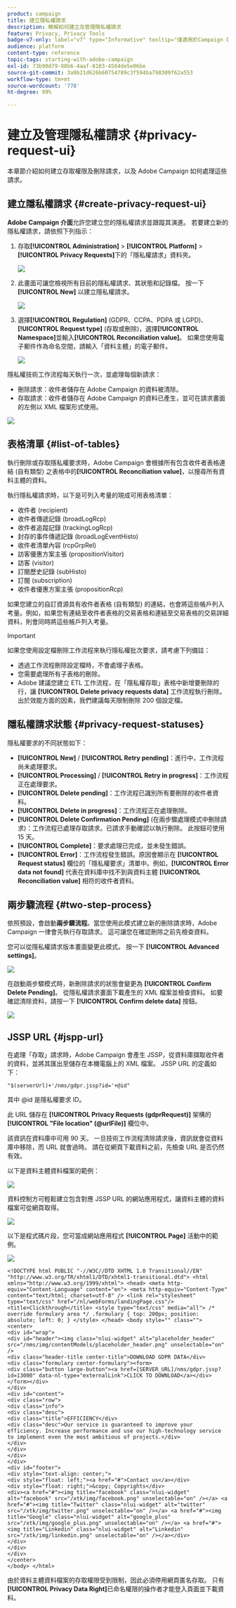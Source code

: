 ```yaml
---
product: campaign
title: 建立隱私權請求
description: 瞭解如何建立及管理隱私權請求
feature: Privacy, Privacy Tools
badge-v7-only: label="v7" type="Informative" tooltip="僅適用於Campaign Classic v7"
audience: platform
content-type: reference
topic-tags: starting-with-adobe-campaign
exl-id: 73b90d79-88b6-4aaf-8103-4564de5e06be
source-git-commit: 3a9b21d626b60754789c3f594ba798309f62a553
workflow-type: tm+mt
source-wordcount: '778'
ht-degree: 99%

---
```


# 建立及管理隱私權請求 {#privacy-request-ui}



本章節介紹如何建立存取權限及刪除請求，以及 Adobe Campaign 如何處理這些請求。

## 建立隱私權請求 {#create-privacy-request-ui}

**Adobe Campaign 介面**&#x200B;允許您建立您的隱私權請求並跟蹤其演進。 若要建立新的隱私權請求，請依照下列指示：

1. 存取&#x200B;**[!UICONTROL Administration]** > **[!UICONTROL Platform]** > **[!UICONTROL Privacy Requests]**&#x200B;下的「隱私權請求」資料夾。

   ![](assets/privacy-requests-folder.png)

1. 此畫面可讓您檢視所有目前的隱私權請求、其狀態和記錄檔。 按一下 **[!UICONTROL New]** 以建立隱私權請求。

   ![](assets/privacy-request-new.png)

1. 選擇&#x200B;**[!UICONTROL Regulation]** (GDPR、CCPA、PDPA 或 LGPD)、**[!UICONTROL Request type]** (存取或刪除)，選擇&#x200B;**[!UICONTROL Namespace]**&#x200B;並輸入&#x200B;**[!UICONTROL Reconciliation value]**。 如果您使用電子郵件作為命名空間，請輸入「資料主體」的電子郵件。

   ![](assets/privacy-request-properties.png)

隱私權技術工作流程每天執行一次，並處理每個新請求：

* 刪除請求：收件者儲存在 Adobe Campaign 的資料被清除。
* 存取請求：收件者儲存在 Adobe Campaign 的資料已產生，並可在請求畫面的左側以 XML 檔案形式使用。

![](assets/privacy-request-download.png)

## 表格清單 {#list-of-tables}

執行刪除或存取隱私權要求時，Adobe Campaign 會根據所有包含收件者表格連結 (自有類型) 之表格中的&#x200B;**[!UICONTROL Reconciliation value]**，以搜尋所有資料主體的資料。

執行隱私權請求時，以下是可列入考量的現成可用表格清單：

* 收件者 (recipient)
* 收件者傳遞記錄 (broadLogRcp)
* 收件者追蹤記錄 (trackingLogRcp)
* 封存的事件傳遞記錄 (broadLogEventHisto)
* 收件者清單內容 (rcpGrpRel)
* 訪客優惠方案主張 (propositionVisitor)
* 訪客 (visitor)
* 訂閱歷史記錄 (subHisto)
* 訂閱 (subscription)
* 收件者優惠方案主張 (propositionRcp)

如果您建立的自訂資源具有收件者表格 (自有類型) 的連結，也會將這些帳戶列入考量。例如，如果您有連結至收件者表格的交易表格和連結至交易表格的交易詳細資料，則會同時將這些帳戶列入考量。

>[!IMPORTANT]
>
>如果您使用設定檔刪除工作流程來執行隱私權批次要求，請考慮下列備註：
>* 透過工作流程刪除設定檔時，不會處理子表格。
>* 您需要處理所有子表格的刪除。
>* Adobe 建議您建立 ETL 工作流程，在「隱私權存取」表格中新增要刪除的行，讓 **[!UICONTROL Delete privacy requests data]** 工作流程執行刪除。 出於效能方面的因素，我們建議每天限制刪除 200 個設定檔。

## 隱私權請求狀態 {#privacy-request-statuses}

隱私權要求的不同狀態如下：

* **[!UICONTROL New]** / **[!UICONTROL Retry pending]**：進行中，工作流程尚未處理要求。
* **[!UICONTROL Processing]** / **[!UICONTROL Retry in progress]**：工作流程正在處理要求。
* **[!UICONTROL Delete pending]**：工作流程已識別所有要刪除的收件者資料。
* **[!UICONTROL Delete in progress]**：工作流程正在處理刪除。
* **[!UICONTROL Delete Confirmation Pending]** (在兩步驟處理模式中刪除請求)：工作流程已處理存取請求。已請求手動確認以執行刪除。 此按鈕可使用 15 天。
* **[!UICONTROL Complete]**：要求處理已完成，並未發生錯誤。
* **[!UICONTROL Error]**：工作流程發生錯誤。原因會顯示在 **[!UICONTROL Request status]** 欄位的「隱私權要求」清單中。例如，**[!UICONTROL Error data not found]** 代表在資料庫中找不到與資料主體 **[!UICONTROL Reconciliation value]** 相符的收件者資料。

## 兩步驟流程 {#two-step-process}

依照預設，會啟動&#x200B;**兩步驟流程**。當您使用此模式建立新的刪除請求時，Adobe Campaign 一律會先執行存取請求。 這可讓您在確認刪除之前先檢查資料。

您可以從隱私權請求版本畫面變更此模式。 按一下 **[!UICONTROL Advanced settings]**。

![](assets/privacy-request-advanced-settings.png)

在啟動兩步驟模式時，新刪除請求的狀態會變更為 **[!UICONTROL Confirm Delete Pending]**。 從隱私權請求畫面下載產生的 XML 檔案並檢查資料。 如要確認清除資料，請按一下 **[!UICONTROL Confirm delete data]** 按鈕。

![](assets/privacy-request-delete-data.png)

## JSSP URL {#jspp-url}

在處理「存取」請求時，Adobe Campaign 會產生 JSSP，從資料庫擷取收件者的資料，並將其匯出至儲存在本機電腦上的 XML 檔案。 JSSP URL 的定義如下：

```
"$(serverUrl)+'/nms/gdpr.jssp?id='+@id"
```

其中 @id 是隱私權要求 ID。

此 URL 儲存在 **[!UICONTROL Privacy Requests (gdprRequest)]** 架構的 **[!UICONTROL "File location" (@urlFile)]** 欄位中。

該資訊在資料庫中可用 90 天。 一旦技術工作流程清除請求後，資訊就會從資料庫中移除，而 URL 就會過時。 請在從網頁下載資料之前，先檢查 URL 是否仍然有效。

以下是資料主體資料檔案的範例：

![](assets/do-not-localize/privacy-access-file.png)

資料控制方可輕鬆建立包含對應 JSSP URL 的網站應用程式，讓資料主體的資料檔案可從網頁取得。

![](assets/privacy-gdpr-jssp.png)

以下是程式碼片段，您可當成網站應用程式 **[!UICONTROL Page]** 活動中的範例。

![](assets/privacy-page-activity.png)

```
<!DOCTYPE html PUBLIC "-//W3C//DTD XHTML 1.0 Transitional//EN" "http://www.w3.org/TR/xhtml1/DTD/xhtml1-transitional.dtd"> <html xmlns="http://www.w3.org/1999/xhtml"> <head> <meta http-equiv="Content-Language" content="en"> <meta http-equiv="Content-Type" content="text/html; charset=utf-8" /> <link rel="stylesheet" type="text/css" href="/nl/webForms/landingPage.css"/> <title>Clickthrough</title> <style type="text/css" media="all"> /* override formulary area */ .formulary { top: 200px; position: absolute; left: 0; } </style> </head> <body style="" class="">
<center>
<div id="wrap">
<div id="header"><img class="nlui-widget" alt="placeholder_header" src="/nms/img/contentModels/placeholder_header.png" unselectable="on" />
<div class="header-title center-title">DOWNLOAD GDPR DATA</div>
<div class="formulary center-formulary"><form>
<div class="button large-button"><a href=[SERVER_URL]/nms/gdpr.jssp?id=13000" data-nl-type="externalLink">CLICK TO DOWNLOAD</a></div>
</form></div>
</div>
<div id="content">
<div class="row">
<div class="info">
<div class="desc">
<div class="title">EFFICIENCY</div>
<div class="desc">Our service is guaranteed to improve your efficiency. Increase performance and use our high-technology service to implement even the most ambitious of projects.</div>
</div>
</div>
</div>
</div>
<div id="footer">
<div style="text-align: center;">
<div style="float: left;"><a href="#">Contact us</a></div>
<div style="float: right;">&copy; Copyrights</div>
<div><a href="#"><img title="facebook" class="nlui-widget" alt="facebook" src="/xtk/img/facebook.png" unselectable="on" /></a> <a href="#"><img title="Twitter" class="nlui-widget" alt="twitter" src="/xtk/img/twitter.png" unselectable="on" /></a> <a href="#"><img title="Google" class="nlui-widget" alt="google_plus" src="/xtk/img/google_plus.png" unselectable="on" /></a> <a href="#"><img title="Linkedin" class="nlui-widget" alt="Linkedin" src="/xtk/img/linkedin.png" unselectable="on" /></a></div>
</div>
</div>
</div>
</center>
</body> </html>
```

由於資料主體資料檔案的存取權限受到限制，因此必須停用網頁匿名存取。 只有&#x200B;**[!UICONTROL Privacy Data Right]**&#x200B;已命名權限的操作者才能登入頁面並下載資料。

